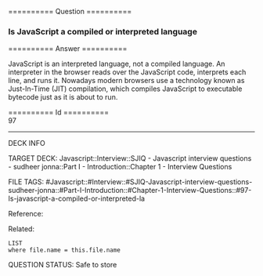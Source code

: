 ========== Question ==========  

### Is JavaScript a compiled or interpreted language  

========== Answer ==========  

JavaScript is an interpreted language, not a compiled language. An interpreter in the browser reads over the JavaScript code, interprets each line, and runs it. Nowadays modern browsers use a technology known as Just-In-Time (JIT) compilation, which compiles JavaScript to executable bytecode just as it is about to run.

========== Id ==========  
97

---

DECK INFO

TARGET DECK: Javascript::Interview::SJIQ - Javascript interview questions - sudheer jonna::Part I - Introduction::Chapter 1 - Interview Questions

FILE TAGS: #Javascript::#Interview::#SJIQ-Javascript-interview-questions-sudheer-jonna::#Part-I-Introduction::#Chapter-1-Interview-Questions::#97-Is-javascript-a-compiled-or-interpreted-la

Reference:

Related:

```dataview
LIST
where file.name = this.file.name
```

QUESTION STATUS: Safe to store
